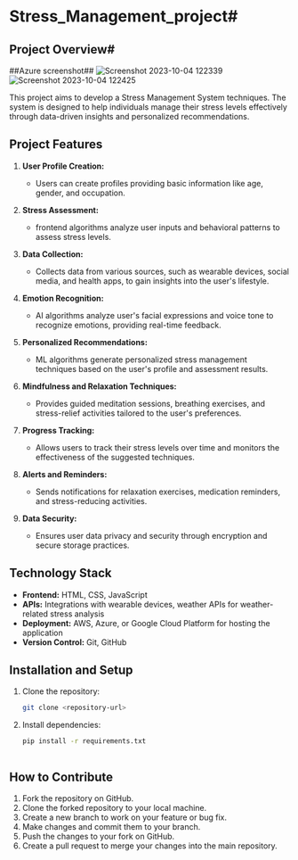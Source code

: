 # Stress_Management_project#
## Project Overview#
##Azure screenshot##
![Screenshot 2023-10-04 122339](https://github.com/PR2305/Stress_Management_project/assets/116868314/9ba7617b-bd44-4680-9c05-003ef26ddafa)
![Screenshot 2023-10-04 122425](https://github.com/PR2305/Stress_Management_project/assets/116868314/648c3c07-16be-4bd0-9423-6fd23a432593)
 


This project aims to develop a Stress Management System techniques. The system is designed to help individuals manage their stress levels effectively through data-driven insights and personalized recommendations.

## Project Features

1. **User Profile Creation:**
   - Users can create profiles providing basic information like age, gender, and occupation.
   
2. **Stress Assessment:**
   - frontend algorithms analyze user inputs and behavioral patterns to assess stress levels.
   
3. **Data Collection:**
   - Collects data from various sources, such as wearable devices, social media, and health apps, to gain insights into the user's lifestyle.
   
4. **Emotion Recognition:**
   - AI algorithms analyze user's facial expressions and voice tone to recognize emotions, providing real-time feedback.
   
5. **Personalized Recommendations:**
   - ML algorithms generate personalized stress management techniques based on the user's profile and assessment results.
   
6. **Mindfulness and Relaxation Techniques:**
   - Provides guided meditation sessions, breathing exercises, and stress-relief activities tailored to the user's preferences.
   
7. **Progress Tracking:**
   - Allows users to track their stress levels over time and monitors the effectiveness of the suggested techniques.
   
8. **Alerts and Reminders:**
   - Sends notifications for relaxation exercises, medication reminders, and stress-reducing activities.
   
9. **Data Security:**
   - Ensures user data privacy and security through encryption and secure storage practices.

## Technology Stack




- **Frontend:** HTML, CSS, JavaScript
- **APIs:** Integrations with wearable devices, weather APIs for weather-related stress analysis
- **Deployment:** AWS, Azure, or Google Cloud Platform for hosting the application
- **Version Control:** Git, GitHub

## Installation and Setup

1. Clone the repository:
   ```bash
   git clone <repository-url>
   ```
2. Install dependencies:
   ```bash
   pip install -r requirements.txt
   ```



   ```

## How to Contribute

1. Fork the repository on GitHub.
2. Clone the forked repository to your local machine.
3. Create a new branch to work on your feature or bug fix.
4. Make changes and commit them to your branch.
5. Push the changes to your fork on GitHub.
6. Create a pull request to merge your changes into the main repository.

